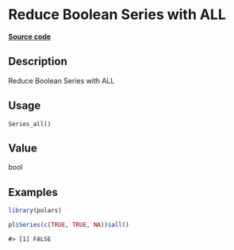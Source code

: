 

# Reduce Boolean Series with ALL

[**Source code**](https://github.com/pola-rs/r-polars/tree/main/R/series__series.R#L652)

## Description

Reduce Boolean Series with ALL

## Usage

<pre><code class='language-R'>Series_all()
</code></pre>

## Value

bool

## Examples

``` r
library(polars)

pl$Series(c(TRUE, TRUE, NA))$all()
```

    #> [1] FALSE

